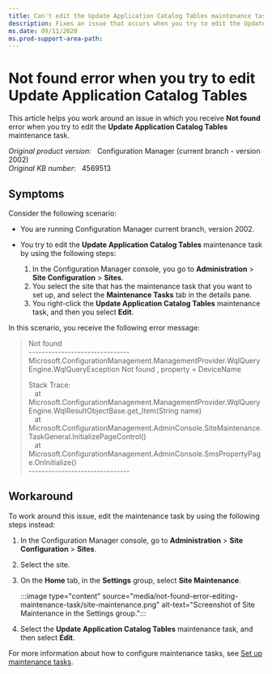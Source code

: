 ```yaml
---
title: Can't edit the Update Application Catalog Tables maintenance task
description: Fixes an issue that occurs when you try to edit the Update Application Catalog Tables maintenance task.
ms.date: 09/11/2020
ms.prod-support-area-path:
---
```

# Not found error when you try to edit Update Application Catalog Tables

This article helps you work around an issue in which you receive **Not found** error when you try to edit the **Update Application Catalog Tables** maintenance task.

_Original product version:_ &nbsp; Configuration Manager (current branch - version 2002)  
_Original KB number:_ &nbsp; 4569513

## Symptoms

Consider the following scenario:

- You are running Configuration Manager current branch, version 2002.
- You try to edit the **Update Application Catalog Tables** maintenance task by using the following steps:

  1. In the Configuration Manager console, you go to **Administration** > **Site Configuration** > **Sites**.
  2. You select the site that has the maintenance task that you want to set up, and select the **Maintenance Tasks** tab in the details pane.
  3. You right-click the **Update Application Catalog Tables** maintenance task, and then you select **Edit**.

In this scenario, you receive the following error message:

> Not found  
> \-------------------------------  
> Microsoft.ConfigurationManagement.ManagementProvider.WqlQueryEngine.WqlQueryException
Not found , property = DeviceName
>
> Stack Trace:  
&nbsp; &nbsp;at Microsoft.ConfigurationManagement.ManagementProvider.WqlQueryEngine.WqlResultObjectBase.get_Item(String name)  
&nbsp; &nbsp;at Microsoft.ConfigurationManagement.AdminConsole.SiteMaintenance.TaskGeneral.InitializePageControl()  
&nbsp; &nbsp;at Microsoft.ConfigurationManagement.AdminConsole.SmsPropertyPage.OnInitialize()  
> \-------------------------------

## Workaround

To work around this issue, edit the maintenance task by using the following steps instead:

1. In the Configuration Manager console, go to **Administration** > **Site Configuration** > **Sites**.
2. Select the site.
3. On the **Home** tab, in the **Settings** group, select **Site Maintenance**.

   :::image type="content" source="media/not-found-error-editing-maintenance-task/site-maintenance.png" alt-text="Screenshot of Site Maintenance in the Settings group.":::

4. Select the **Update Application Catalog Tables** maintenance task, and then select **Edit**.

For more information about how to configure maintenance tasks, see [Set up maintenance tasks](/mem/configmgr/core/servers/manage/maintenance-tasks#set-up-maintenance-tasks).
